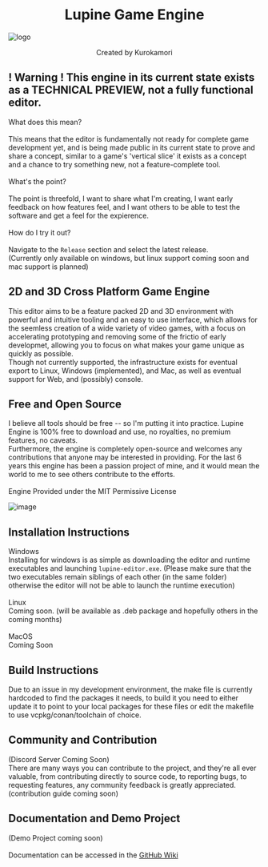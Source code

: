 <h1 align=center> Lupine Game Engine </h1>

![logo](https://github.com/abagaild/Lupine-Game-Engine/blob/main/logo.png?raw=true)

<p align=center>Created by Kurokamori</p>

## ! Warning ! This engine in its current state exists as a TECHNICAL PREVIEW, not a fully functional editor. 
What does this mean? </br></br>
This means that the editor is fundamentally not ready for complete game development yet, and is being made public in its current state to prove and share a concept, similar to a game's 'vertical slice' it exists as a concept and a chance to try something new, not a feature-complete tool. </br></br>
What's the point?</br></br>
The point is threefold, I want to share what I'm creating, I want early feedback on how features feel, and I want others to be able to test the software and get a feel for the expierence.</br></br>
How do I try it out?</br></br>
Navigate to the `Release` section and select the latest release.</br> (Currently only available on windows, but linux support coming soon and mac support is planned)</br>

## 2D and 3D Cross Platform Game Engine
This editor aims to be a feature packed 2D and 3D environment with powerful and intuitive tooling and an easy to use interface, which allows for the seemless creation of a wide variety of video games, with a focus on accelerating prototyping and removing some of the frictio of early developmet, allowing you to focus on what makes your game unique as quickly as possible. </br>
Though not currently supported, the infrastructure exists for eventual export to Linux, Windows (implemented), and Mac, as well as eventual support for Web, and (possibly) console.

## Free and Open Source
I believe all tools should be free -- so I'm putting it into practice. Lupine Engine is 100% free to download and use, no royalties, no premium features, no caveats. </br>
Furthermore, the engine is completely open-source and welcomes any contributions that anyone may be interested in providing. For the last 6 years this engine has been a passion project of mine, and it would mean the world to me to see others contribute to the efforts.
</br></br>
Engine Provided under the MIT Permissive License
</br>

![image](https://github.com/user-attachments/assets/f44b8373-a0ba-402e-9863-3b996111c8b7)

## Installation Instructions
Windows </br>
Installing for windows is as simple as downloading the editor and runtime executables and launching `lupine-editor.exe`. (Please make sure that the two executables remain siblings of each other (in the same folder) otherwise the editor will not be able to launch the runtime execution)
</br></br>
Linux </br>
Coming soon. (will be available as .deb package and hopefully others in the coming months)
</br></br>
MacOS </br>
Coming Soon

## Build Instructions
Due to an issue in my development environment, the make file is currently hardcoded to find the packages it needs, to build it you need to either update it to point to your local packages for these files or edit the makefile to use vcpkg/conan/toolchain of choice.

## Community and Contribution
(Discord Server Coming Soon)
</br>
There are many ways you can contribute to the project, and they're all ever valuable, from contributing directly to source code, to reporting bugs, to requesting features, any community feedback is greatly appreciated.</br>
(contribution guide coming soon)

## Documentation and Demo Project
(Demo Project coming soon)
</br> </br> 
Documentation can be accessed in the [GitHub Wiki](https://kurokamori.itch.io/)
